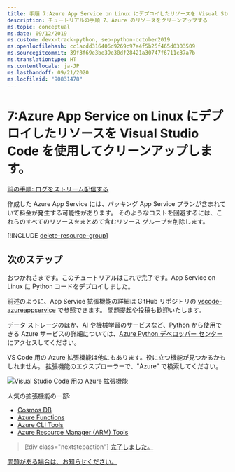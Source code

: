 ```yaml
---
title: 手順 7:Azure App Service on Linux にデプロイしたリソースを Visual Studio Code を使用してクリーンアップします。
description: チュートリアルの手順 7、Azure のリソースをクリーンアップする
ms.topic: conceptual
ms.date: 09/12/2019
ms.custom: devx-track-python, seo-python-october2019
ms.openlocfilehash: cc1acdd316406d9269c97a4f5b25f465d0303509
ms.sourcegitcommit: 39f3f69e3be39e30df28421a30747f6711c37a7b
ms.translationtype: HT
ms.contentlocale: ja-JP
ms.lasthandoff: 09/21/2020
ms.locfileid: "90831478"
---
```

# <a name="7-clean-up-resources-after-deploying-to-azure-app-service-on-linux-from-visual-studio-code"></a>7:Azure App Service on Linux にデプロイしたリソースを Visual Studio Code を使用してクリーンアップします。

[前の手順: ログをストリーム配信する](tutorial-deploy-app-service-on-linux-06.md)

作成した Azure App Service には、バッキング App Service プランが含まれていて料金が発生する可能性があります。 そのようなコストを回避するには、これらのすべてのリソースをまとめて含むリソース グループを削除します。

[!INCLUDE [delete-resource-group](includes/delete-resource-group.md)]

## <a name="next-steps"></a>次のステップ

おつかれさまです。このチュートリアルはこれで完了です。App Service on Linux に Python コードをデプロイしました。

前述のように、App Service 拡張機能の詳細は GitHub リポジトリの [vscode-azureappservice](https://github.com/Microsoft/vscode-azureappservice) で参照できます。 問題提起や投稿も歓迎いたします。

データ ストレージのほか、AI や機械学習のサービスなど、Python から使用できる Azure サービスの詳細については、[Azure Python デベロッパー センター](/python/azure/?view=azure-python)にアクセスしてください。

VS Code 用の Azure 拡張機能は他にもあります。役に立つ機能が見つかるかもしれません。 拡張機能のエクスプローラーで、"Azure" で検索してください。

![Visual Studio Code 用の Azure 拡張機能](media/deploy-containers/azure-extensions-for-visual-studio-code.png)

人気の拡張機能の一部:

- [Cosmos DB](https://marketplace.visualstudio.com/items?itemName=ms-azuretools.vscode-cosmosdb)
- [Azure Functions](https://marketplace.visualstudio.com/items?itemName=ms-azuretools.vscode-azurefunctions)
- [Azure CLI Tools](https://marketplace.visualstudio.com/items?itemName=ms-vscode.azurecli)
- [Azure Resource Manager (ARM) Tools](https://marketplace.visualstudio.com/items?itemName=msazurermtools.azurerm-vscode-tools)

> [!div class="nextstepaction"]
> [完了しました。](/python/azure/?view=azure-python) 

[問題がある場合は、お知らせください。](https://aka.ms/FlaskVSCQuickstartHelp)